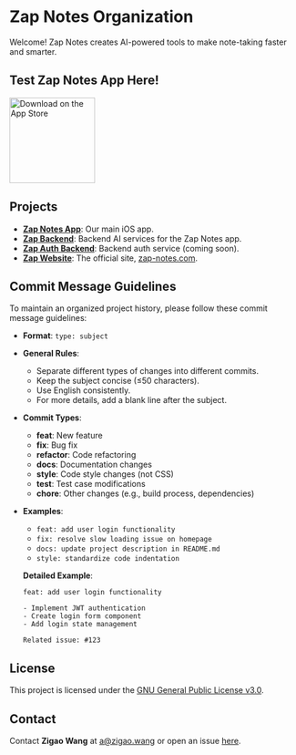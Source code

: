 # Zap Notes Organization

Welcome! Zap Notes creates AI-powered tools to make note-taking faster and smarter.

## Test Zap Notes App Here!

<a href="https://apps.apple.com/us/app/zap-notes/id6740298881">
  <img src="https://developer.apple.com/assets/elements/badges/download-on-the-app-store.svg" alt="Download on the App Store" style="width:150px;">
</a>

## Projects

- **[Zap Notes App](https://github.com/ZapNotesApp/ZapNotesApp)**: Our main iOS app.
- **[Zap Backend](https://github.com/ZapNotesApp/ZapNotesApp-backend)**: Backend AI services for the Zap Notes app.
- **[Zap Auth Backend](https://github.com/ZapNotesApp/Zap-auth-backend)**: Backend auth service (coming soon).
- **[Zap Website](https://github.com/ZapNotesApp/Zap-website)**: The official site, [zap-notes.com](http://zap-notes.com).

## Commit Message Guidelines

To maintain an organized project history, please follow these commit message guidelines:

- **Format**: `type: subject`
- **General Rules**:
  - Separate different types of changes into different commits.
  - Keep the subject concise (≤50 characters).
  - Use English consistently.
  - For more details, add a blank line after the subject.

- **Commit Types**:
  - **feat**: New feature
  - **fix**: Bug fix
  - **refactor**: Code refactoring
  - **docs**: Documentation changes
  - **style**: Code style changes (not CSS)
  - **test**: Test case modifications
  - **chore**: Other changes (e.g., build process, dependencies)

- **Examples**:
  - `feat: add user login functionality`
  - `fix: resolve slow loading issue on homepage`
  - `docs: update project description in README.md`
  - `style: standardize code indentation`

  **Detailed Example**:
  ```
  feat: add user login functionality

  - Implement JWT authentication
  - Create login form component
  - Add login state management

  Related issue: #123
  ```

## License

This project is licensed under the [GNU General Public License v3.0](https://www.gnu.org/licenses/gpl-3.0.html).

## Contact

Contact **Zigao Wang** at a@zigao.wang or open an issue [here](https://github.com/ZapNotesApp/ZapNotesApp/issues).
